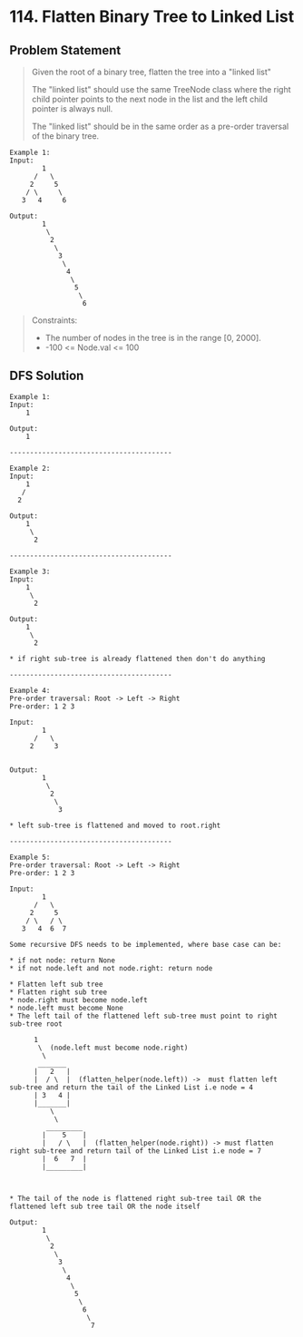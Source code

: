 # 114. Flatten Binary Tree to Linked List

## Problem Statement

> Given the root of a binary tree, flatten the tree into a "linked list"
>
> The "linked list" should use the same TreeNode class where the right child pointer points to the next node in the list and the left child pointer is always null.
>
> The "linked list" should be in the same order as a pre-order traversal of the binary tree.

```
Example 1:
Input:
        1
      /   \
     2     5
    / \     \
   3   4     6

Output:
        1
         \
          2
           \
            3
             \
              4
               \
                5
                 \
                  6
```

> Constraints:
>
> - The number of nodes in the tree is in the range [0, 2000].
> - -100 <= Node.val <= 100

## DFS Solution

```
Example 1:
Input:
    1

Output:
    1

----------------------------------------

Example 2:
Input:
    1
   /
  2

Output:
    1
     \
      2

----------------------------------------

Example 3:
Input:
    1
     \
      2

Output:
    1
     \
      2

* if right sub-tree is already flattened then don't do anything

----------------------------------------

Example 4:
Pre-order traversal: Root -> Left -> Right
Pre-order: 1 2 3

Input:
        1
      /   \
     2     3


Output:
        1
         \
          2
           \
            3

* left sub-tree is flattened and moved to root.right

----------------------------------------

Example 5:
Pre-order traversal: Root -> Left -> Right
Pre-order: 1 2 3

Input:
        1
      /   \
     2     5
    / \   / \
   3   4  6  7

Some recursive DFS needs to be implemented, where base case can be:

* if not node: return None
* if not node.left and not node.right: return node

* Flatten left sub tree
* Flatten right sub tree
* node.right must become node.left
* node.left must become None
* The left tail of the flattened left sub-tree must point to right sub-tree root

      1
       \  (node.left must become node.right)
        \
       _______
      |   2   |
      |  / \  |  (flatten_helper(node.left)) ->  must flatten left sub-tree and return the tail of the Linked List i.e node = 4
      | 3   4 |
      |_______|
          \
           \
         _________
        |    5    |
        |   / \   |  (flatten_helper(node.right)) -> must flatten right sub-tree and return tail of the Linked List i.e node = 7
        |  6   7  |
        |_________|



* The tail of the node is flattened right sub-tree tail OR the flattened left sub tree tail OR the node itself

Output:
        1
         \
          2
           \
            3
             \
              4
               \
                5
                 \
                  6
                   \
                    7
```
